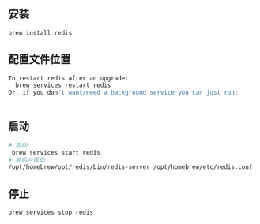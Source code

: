 ## 安装
```sh
brew install redis
```

## 配置文件位置

```sh
To restart redis after an upgrade:
  brew services restart redis
Or, if you don't want/need a background service you can just run:
  
```

## 启动

```sh
# 启动
 brew services start redis
# 非后台启动
/opt/homebrew/opt/redis/bin/redis-server /opt/homebrew/etc/redis.conf
```

## 停止
```sh
brew services stop redis
```

